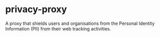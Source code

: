 # privacy-proxy
A proxy that shields users and organisations from the Personal Identity Information (PII) from their web tracking activities.
